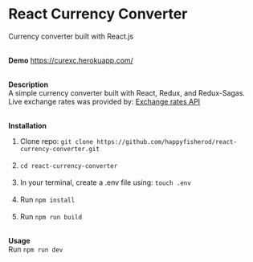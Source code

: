 # React Currency Converter
Currency converter built with React.js<br/><br/>

<b>Demo</b>
https://curexc.herokuapp.com/<br/><br/>

<b>Description</b><br/>
A simple currency converter built with React, Redux, and Redux-Sagas.<br/>
Live exchange rates was provided by: <a href="https://exchangeratesapi.io" target="_blank">Exchange rates API</a>
<br/><br/>

<b>Installation</b><br/>
1. Clone repo: `git clone https://github.com/happyfisherod/react-currency-converter.git`<br/><br/>
2. `cd react-currency-converter`<br/><br/>
3. In your terminal, create a .env file using: `touch .env`<br/><br/>
4. Run `npm install`<br/><br/>
5. Run `npm run build`<br/><br/>

<b>Usage</b><br/>
Run `npm run dev`<br/><br/><br/>
